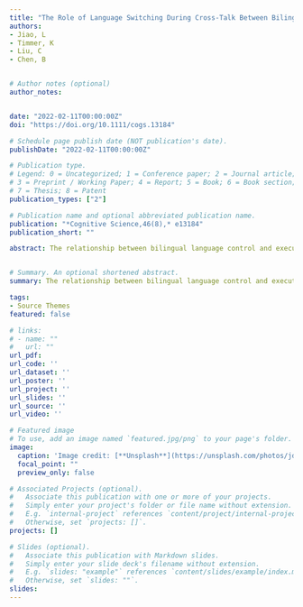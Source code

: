 ```yaml
---
title: "The Role of Language Switching During Cross-Talk Between Bilingual Language Control and Domain-General Conflict Monitoring"
authors:
- Jiao, L
- Timmer, K
- Liu, C
- Chen, B


# Author notes (optional)
author_notes:


date: "2022-02-11T00:00:00Z"
doi: "https://doi.org/10.1111/cogs.13184"

# Schedule page publish date (NOT publication's date).
publishDate: "2022-02-11T00:00:00Z"

# Publication type.
# Legend: 0 = Uncategorized; 1 = Conference paper; 2 = Journal article;
# 3 = Preprint / Working Paper; 4 = Report; 5 = Book; 6 = Book section;
# 7 = Thesis; 8 = Patent
publication_types: ["2"]

# Publication name and optional abbreviated publication name.
publication: "*Cognitive Science,46(8),* e13184"
publication_short: ""

abstract: The relationship between bilingual language control and executive control is debated. The present study investigated the effect of short-term language switching in a comprehension task on executive control performance in unbalanced bilinguals. Participants were required to perform a context task and an executive control task (i.e., flanker task) in sequence. A picture-word matching task created different language contexts in Experiment 1 (i.e., L1, L2, and dual-language contexts). By modifying the color-shape switching task, we created different contexts that do not involve language processing in Experiment 2 (i.e., color, shape, and dual context). Experiment 1 showed overall faster responses (in both congruent and incongruent trials) in the flanker task after a language switching context than after single (L1 or L2) contexts. This suggests that the language switching in a comprehension task affected general monitoring performance. By contrast, the nonlinguistic contexts in Experiment 2 did not affect flanker performance. This provides further evidence for the crucial role of language processing during switching to elicit short-term adaptions on domain-general conflict monitoring. Overall, our findings add to the previous studies by showing cross-talk between bilingual language control and domain-general conflict monitoring when language switching occurs in a comprehension task.


# Summary. An optional shortened abstract.
summary: The relationship between bilingual language control and executive control is debated...

tags:
- Source Themes
featured: false

# links:
# - name: ""
#   url: ""
url_pdf: 
url_code: ''
url_dataset: ''
url_poster: ''
url_project: ''
url_slides: ''
url_source: ''
url_video: ''

# Featured image
# To use, add an image named `featured.jpg/png` to your page's folder. 
image:
  caption: 'Image credit: [**Unsplash**](https://unsplash.com/photos/jdD8gXaTZsc)'
  focal_point: ""
  preview_only: false

# Associated Projects (optional).
#   Associate this publication with one or more of your projects.
#   Simply enter your project's folder or file name without extension.
#   E.g. `internal-project` references `content/project/internal-project/index.md`.
#   Otherwise, set `projects: []`.
projects: []

# Slides (optional).
#   Associate this publication with Markdown slides.
#   Simply enter your slide deck's filename without extension.
#   E.g. `slides: "example"` references `content/slides/example/index.md`.
#   Otherwise, set `slides: ""`.
slides:
---
```

